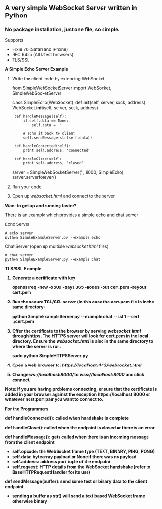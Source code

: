 <h2>A very simple WebSocket Server written in Python</h2>
<h3>No package installation, just one file, so simple.</h3>


Supports
  - Hixie 76 (Safari and iPhone)
  - RFC 6455 (All latest browsers)
  - TLS/SSL

<b>A Simple Echo Server Example</b>

1) Write the client code by extending WebSocket

    from SimpleWebSocketServer import WebSocket, SimpleWebSocketServer
    
    class SimpleEcho(WebSocket):
        def __init__(self, server, sock, address):
            WebSocket.__init__(self, server, sock, address)
        
        def handleMessage(self):
            if self.data == None:
                self.data = ''
                
            # echo it back to client
            self.sendMessage(str(self.data))
        
        def handleConnected(self):
            print self.address, 'connected'
              
        def handleClose(self):
            print self.address, 'closed'

    server = SimpleWebSocketServer('', 8000, SimpleEcho)
    server.serverforever()
 
2) Run your code

3) Open up <i>websocket.html</i> and connect to the server

<b>Want to get up and running faster?</b>

There is an example which provides a simple echo and chat server

Echo Server

    # echo server
    python SimpleExampleServer.py --example echo

Chat Server (open up multiple <i>websocket.html</i> files)
    
    # chat server
    python SimpleExampleServer.py --example chat


<b>TLS/SSL Example<b>

1) Generate a certificate with key

    openssl req -new -x509 -days 365 -nodes -out cert.pem -keyout cert.pem
    
2) Run the secure TSL/SSL server (in this case the cert.pem file is in the same directory)

    python SimpleExampleServer.py --example chat --ssl 1 --cert ./cert.pem
    
3) Offer the certificate to the browser by serving <i>websocket.html</i> through https. 
The HTTPS server will look for cert.pem in the local directory. 
Ensure the <i>websocket.html</i> is also in the same directory to where the server is run. 

    sudo python SimpleHTTPSServer.py

4) Open a web browser to: <i>https://localhost:443/websocket.html</i>

5) Change <i>ws://localhost:8000/</i> to <i>wss://localhost:8000</i> and click connect. 

Note: if you are having problems connecting, ensure that the certificate is added in your browser against the exception https://localhost:8000 or whatever host:port pair you want to connect to. 

<b>For the Programmers</b>

def handleConnected(): called when handskake is complete

def handleClose(): called when the endpoint is closed or there is an error

def handleMessage(): gets called when there is an incoming message from the client endpoint
 - self.opcode: the WebSocket frame type (TEXT, BINARY, PING, PONG)
 - self.data: bytearray payload or None if there was no payload
 - self.address: address port tuple of the endpoint
 - self.request: HTTP details from the WebSocket handshake (refer to BaseHTTPRequestHandler for its use)

def sendMessage(buffer): send some text or binary data to the client endpoint
 - sending a buffer as str() will send a text based WebSocket frame otherwise binary
